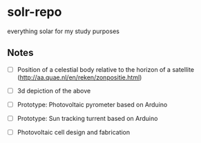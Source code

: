 # solr-repo

everything solar for my study purposes

## Notes

- [ ] Position of a celestial body relative to the horizon of a satellite (http://aa.quae.nl/en/reken/zonpositie.html)
- [ ] 3d depiction of the above
- [ ] Prototype: Photovoltaic pyrometer based on Arduino
- [ ] Prototype: Sun tracking turrent based on Arduino
- [ ] Photovoltaic cell design and fabrication

